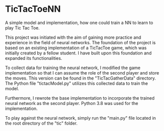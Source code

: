 # TicTacToeNN
A simple model and implementation, how one could train a NN to learn to play Tic Tac Toe.

This project was initiated with the aim of gaining more practice and experience in the field of neural networks. The foundation of the project is based on an existing implementation of a TicTacToe game, which was initially created by a fellow student. I have built upon this foundation and expanded its functionalities.

To collect data for training the neural network, I modified the game implementation so that I can assume the role of the second player and store the moves. This version can be found in the "TicTacGatherData" directory. The Python file "tictacModel.py" utilizes this collected data to train the model.

Furthermore, I rewrote the base implementation to incorporate the trained neural network as the second player. Python 3.8 was used for the implementation.

To play against the neural network, simply run the "main.py" file located in the root directory of the "tic" folder.

